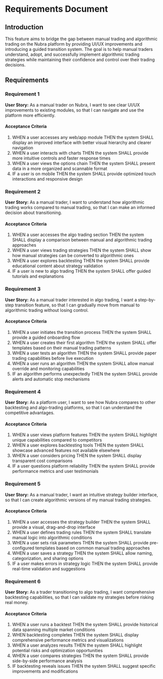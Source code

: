 # Requirements Document

## Introduction

This feature aims to bridge the gap between manual trading and algorithmic trading on the Nubra platform by providing UI/UX improvements and introducing a guided transition system. The goal is to help manual traders understand, adopt, and successfully implement algorithmic trading strategies while maintaining their confidence and control over their trading decisions.

## Requirements

### Requirement 1

**User Story:** As a manual trader on Nubra, I want to see clear UI/UX improvements to existing modules, so that I can navigate and use the platform more efficiently.

#### Acceptance Criteria

1. WHEN a user accesses any web/app module THEN the system SHALL display an improved interface with better visual hierarchy and clearer navigation
2. WHEN a user interacts with charts THEN the system SHALL provide more intuitive controls and faster response times
3. WHEN a user views the options chain THEN the system SHALL present data in a more organized and scannable format
4. IF a user is on mobile THEN the system SHALL provide optimized touch interactions and responsive design

### Requirement 2

**User Story:** As a manual trader, I want to understand how algorithmic trading works compared to manual trading, so that I can make an informed decision about transitioning.

#### Acceptance Criteria

1. WHEN a user accesses the algo trading section THEN the system SHALL display a comparison between manual and algorithmic trading approaches
2. WHEN a user views trading strategies THEN the system SHALL show how manual strategies can be converted to algorithmic ones
3. WHEN a user explores backtesting THEN the system SHALL provide educational content about strategy validation
4. IF a user is new to algo trading THEN the system SHALL offer guided tutorials and explanations

### Requirement 3

**User Story:** As a manual trader interested in algo trading, I want a step-by-step transition feature, so that I can gradually move from manual to algorithmic trading without losing control.

#### Acceptance Criteria

1. WHEN a user initiates the transition process THEN the system SHALL provide a guided onboarding flow
2. WHEN a user creates their first algorithm THEN the system SHALL offer templates based on their manual trading patterns
3. WHEN a user tests an algorithm THEN the system SHALL provide paper trading capabilities before live execution
4. WHEN a user runs an algorithm THEN the system SHALL allow manual override and monitoring capabilities
5. IF an algorithm performs unexpectedly THEN the system SHALL provide alerts and automatic stop mechanisms

### Requirement 4

**User Story:** As a platform user, I want to see how Nubra compares to other backtesting and algo-trading platforms, so that I can understand the competitive advantages.

#### Acceptance Criteria

1. WHEN a user views platform features THEN the system SHALL highlight unique capabilities compared to competitors
2. WHEN a user explores backtesting tools THEN the system SHALL showcase advanced features not available elsewhere
3. WHEN a user considers pricing THEN the system SHALL display transparent cost comparisons
4. IF a user questions platform reliability THEN the system SHALL provide performance metrics and user testimonials

### Requirement 5

**User Story:** As a manual trader, I want an intuitive strategy builder interface, so that I can create algorithmic versions of my manual trading strategies.

#### Acceptance Criteria

1. WHEN a user accesses the strategy builder THEN the system SHALL provide a visual, drag-and-drop interface
2. WHEN a user defines trading rules THEN the system SHALL translate manual logic into algorithmic conditions
3. WHEN a user sets risk parameters THEN the system SHALL provide pre-configured templates based on common manual trading approaches
4. WHEN a user saves a strategy THEN the system SHALL allow naming, categorization, and sharing options
5. IF a user makes errors in strategy logic THEN the system SHALL provide real-time validation and suggestions

### Requirement 6

**User Story:** As a trader transitioning to algo trading, I want comprehensive backtesting capabilities, so that I can validate my strategies before risking real money.

#### Acceptance Criteria

1. WHEN a user runs a backtest THEN the system SHALL provide historical data spanning multiple market conditions
2. WHEN backtesting completes THEN the system SHALL display comprehensive performance metrics and visualizations
3. WHEN a user analyzes results THEN the system SHALL highlight potential risks and optimization opportunities
4. WHEN a user compares strategies THEN the system SHALL provide side-by-side performance analysis
5. IF backtesting reveals issues THEN the system SHALL suggest specific improvements and modifications
